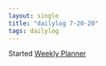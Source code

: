 ```yaml
---
layout: single
title: "dailylog 7-20-20"
tags: dailylog
---
```


Started [Weekly Planner](https://docs.google.com/spreadsheets/d/1fSA2tT2_xO7WwkHxQZwV3k1X0cm2Tj3aIvDbFvfR60o/edit#gid=706633485)


